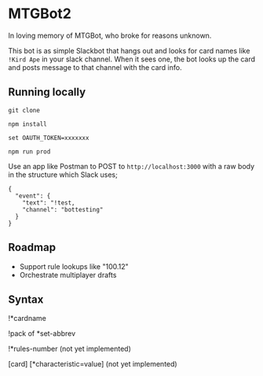 # MTGBot2
In loving memory of MTGBot, who broke for reasons unknown.

This bot is as simple Slackbot that hangs out and looks for card names like `!Kird Ape` in your slack channel. When it sees one, the bot looks up the card and posts message to that channel with the card info. 

## Running locally
`git clone`

`npm install`

`set OAUTH_TOKEN=xxxxxxx`

`npm run prod`

Use an app like Postman to POST to `http://localhost:3000` with a raw body in the structure which Slack uses;
```
{
  "event": {
    "text": "!test,
    "channel": "bottesting"
  }
}
```

## Roadmap 
- Support rule lookups like "100.12"
- Orchestrate multiplayer drafts

## Syntax

!*cardname

!pack of *set-abbrev

!*rules-number (not yet implemented)

[card] [*characteristic=value] (not yet implemented)